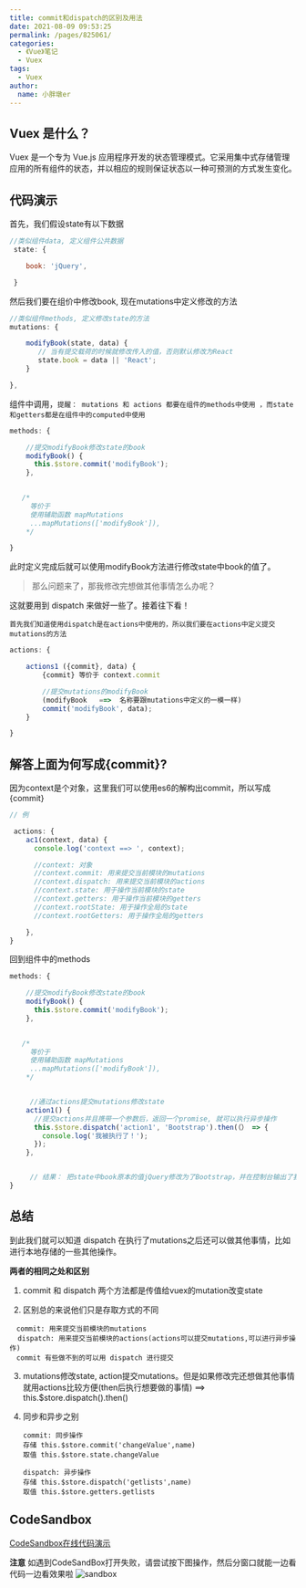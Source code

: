 ```yaml
---
title: commit和dispatch的区别及用法
date: 2021-08-09 09:53:25
permalink: /pages/825061/
categories:
  - 《Vue》笔记
  - Vuex
tags:
  - Vuex
author:
  name: 小胖墩er
---
```

## Vuex 是什么？
Vuex 是一个专为 Vue.js 应用程序开发的状态管理模式。它采用集中式存储管理应用的所有组件的状态，并以相应的规则保证状态以一种可预测的方式发生变化。

## 代码演示
首先，我们假设state有以下数据

```js
//类似组件data, 定义组件公共数据 
 state: {

    book: 'jQuery',

 }
```
然后我们要在组价中修改book, 现在mutations中定义修改的方法

```js
//类似组件methods, 定义修改state的方法
mutations: {

    modifyBook(state, data) {
       // 当有提交载荷的时候就修改传入的值，否则默认修改为React
       state.book = data || 'React'; 
    }

},
```
组件中调用，`提醒： mutations 和 actions 都要在组件的methods中使用 ，而state和getters都是在组件中的computed中使用`

```js
methods: {

    //提交modifyBook修改state的book
    modifyBook() {
      this.$store.commit('modifyBook');
    },

    
   /*
     等价于
     使用辅助函数 mapMutations
     ...mapMutations(['modifyBook']),
    */

}
```
此时定义完成后就可以使用modifyBook方法进行修改state中book的值了。


> 那么问题来了，那我修改完想做其他事情怎么办呢？

这就要用到 dispatch 来做好一些了。接着往下看！

`首先我们知道使用dispatch是在actions中使用的，所以我们要在actions中定义提交mutations的方法`

```js
actions: {

    actions1 ({commit}, data) {
        {commit} 等价于 context.commit

        //提交mutations的modifyBook
        (modifyBook   ==>  名称要跟mutations中定义的一模一样)
        commit('modifyBook', data);
    }

}
```
## 解答上面为何写成{commit}?
因为context是个对象，这里我们可以使用es6的解构出commit，所以写成{commit}
```js
// 例

 actions: {
    ac1(context, data) {
      console.log('context ==> ', context);

      //context: 对象
      //context.commit: 用来提交当前模块的mutations
      //context.dispatch: 用来提交当前模块的actions
      //context.state: 用于操作当前模块的state
      //context.getters: 用于操作当前模块的getters
      //context.rootState: 用于操作全局的state
      //context.rootGetters: 用于操作全局的getters

    },
}
```
回到组件中的methods

```js
methods: {

    //提交modifyBook修改state的book
    modifyBook() {
      this.$store.commit('modifyBook');
    },

    
   /*
     等价于
     使用辅助函数 mapMutations
     ...mapMutations(['modifyBook']),
    */


     //通过actions提交mutations修改state
    action1() {
      //提交actions并且携带一个参数后，返回一个promise, 就可以执行异步操作
      this.$store.dispatch('action1', 'Bootstrap').then(（） => {
        console.log('我被执行了！');
      });
    },


     // 结果： 把state中book原本的值jQuery修改为了Bootstrap，并在控制台输出了我被执行了！
}
```
## 总结
到此我们就可以知道 dispatch 在执行了mutations之后还可以做其他事情，比如进行本地存储的一些其他操作。

**两者的相同之处和区别**
1. commit 和 dispatch 两个方法都是传值给vuex的mutation改变state

2. 区别总的来说他们只是存取方式的不同
    
```
　commit: 用来提交当前模块的mutations 
  dispatch: 用来提交当前模块的actions(actions可以提交mutations,可以进行异步操作)  
　commit 有些做不到的可以用 dispatch 进行提交
```
3. mutations修改state, action提交mutations。但是如果修改完还想做其他事情就用actions比较方便(then后执行想要做的事情) ==> this.$store.dispatch().then()

4. 同步和异步之别
    ```
    commit: 同步操作
    存储 this.$store.commit('changeValue',name)
    取值 this.$store.state.changeValue

    dispatch: 异步操作
    存储 this.$store.dispatch('getlists',name)
    取值 this.$store.getters.getlists
    ```
## CodeSandbox
[ CodeSandbox在线代码演示](https://codesandbox.io/s/eager-rain-yvitg?file=/src/components/HelloWorld.vue)

**注意** 如遇到CodeSandBox打开失败，请尝试按下图操作，然后分窗口就能一边看代码一边看效果啦
![sandbox](https://cdn.jsdelivr.net/gh/Chubby-Duner/image-hosting@master/vuex/sandbox.png)